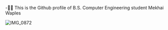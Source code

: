 -👨‍💻 This is the Github profile of B.S. Computer Engineering student Mekhai Waples

![IMG_0872](https://github.com/user-attachments/assets/fb41c9f2-141c-499e-96e5-efa141a267e5)


<!---
saynomayo/saynomayo is a ✨ special ✨ repository because its `README.md` (this file) appears on your GitHub profile.
You can click the Preview link to take a look at your changes.
--->
